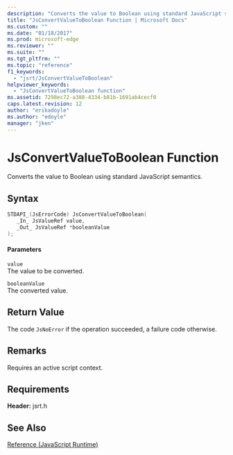 ```yaml
---
description: "Converts the value to Boolean using standard JavaScript semantics."
title: "JsConvertValueToBoolean Function | Microsoft Docs"
ms.custom: ""
ms.date: "01/18/2017"
ms.prod: microsoft-edge
ms.reviewer: ""
ms.suite: ""
ms.tgt_pltfrm: ""
ms.topic: "reference"
f1_keywords: 
  - "jsrt/JsConvertValueToBoolean"
helpviewer_keywords: 
  - "JsConvertValueToBoolean function"
ms.assetid: 7298ec72-a388-4334-b81b-1691ab4cecf0
caps.latest.revision: 12
author: "erikadoyle"
ms.author: "edoyle"
manager: "jken"
---
```

# JsConvertValueToBoolean Function
Converts the value to Boolean using standard JavaScript semantics.  
  
## Syntax  
  
```cpp  
STDAPI_(JsErrorCode) JsConvertValueToBoolean(  
   _In_ JsValueRef value,  
   _Out_ JsValueRef *booleanValue  
);  
```  
  
#### Parameters  
 `value`  
 The value to be converted.  
  
 `booleanValue`  
 The converted value.  
  
## Return Value  
 The code `JsNoError` if the operation succeeded, a failure code otherwise.  
  
## Remarks  
 Requires an active script context.  
  
## Requirements  
 **Header:** jsrt.h  
  
## See Also  
 [Reference (JavaScript Runtime)](../chakra-hosting/reference-javascript-runtime.md)